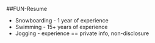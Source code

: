 ##FUN-Resume

* Snowboarding - 1 year of experience
* Swimming - 15+ years of experience
* Jogging - experience == private info, non-disclosure